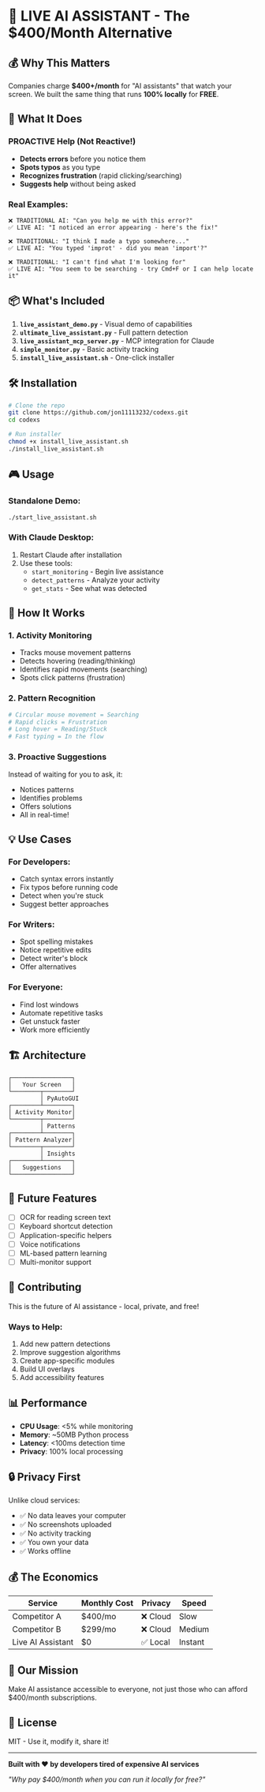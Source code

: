# 🚀 LIVE AI ASSISTANT - The $400/Month Alternative

## 💰 Why This Matters

Companies charge **$400+/month** for "AI assistants" that watch your screen. We built the same thing that runs **100% locally** for **FREE**.

## 🎯 What It Does

### PROACTIVE Help (Not Reactive!)
- **Detects errors** before you notice them
- **Spots typos** as you type
- **Recognizes frustration** (rapid clicking/searching)
- **Suggests help** without being asked

### Real Examples:
```
❌ TRADITIONAL AI: "Can you help me with this error?"
✅ LIVE AI: "I noticed an error appearing - here's the fix!"

❌ TRADITIONAL: "I think I made a typo somewhere..."
✅ LIVE AI: "You typed 'improt' - did you mean 'import'?"

❌ TRADITIONAL: "I can't find what I'm looking for"
✅ LIVE AI: "You seem to be searching - try Cmd+F or I can help locate it"
```

## 📦 What's Included

1. **`live_assistant_demo.py`** - Visual demo of capabilities
2. **`ultimate_live_assistant.py`** - Full pattern detection
3. **`live_assistant_mcp_server.py`** - MCP integration for Claude
4. **`simple_monitor.py`** - Basic activity tracking
5. **`install_live_assistant.sh`** - One-click installer

## 🛠️ Installation

```bash
# Clone the repo
git clone https://github.com/jon11113232/codexs.git
cd codexs

# Run installer
chmod +x install_live_assistant.sh
./install_live_assistant.sh
```

## 🎮 Usage

### Standalone Demo:
```bash
./start_live_assistant.sh
```

### With Claude Desktop:
1. Restart Claude after installation
2. Use these tools:
   - `start_monitoring` - Begin live assistance
   - `detect_patterns` - Analyze your activity
   - `get_stats` - See what was detected

## 🔬 How It Works

### 1. **Activity Monitoring**
- Tracks mouse movement patterns
- Detects hovering (reading/thinking)
- Identifies rapid movements (searching)
- Spots click patterns (frustration)

### 2. **Pattern Recognition**
```python
# Circular mouse movement = Searching
# Rapid clicks = Frustration  
# Long hover = Reading/Stuck
# Fast typing = In the flow
```

### 3. **Proactive Suggestions**
Instead of waiting for you to ask, it:
- Notices patterns
- Identifies problems
- Offers solutions
- All in real-time!

## 💡 Use Cases

### For Developers:
- Catch syntax errors instantly
- Fix typos before running code
- Detect when you're stuck
- Suggest better approaches

### For Writers:
- Spot spelling mistakes
- Notice repetitive edits
- Detect writer's block
- Offer alternatives

### For Everyone:
- Find lost windows
- Automate repetitive tasks
- Get unstuck faster
- Work more efficiently

## 🏗️ Architecture

```
┌─────────────────┐
│   Your Screen   │
└────────┬────────┘
         │ PyAutoGUI
┌────────┴────────┐
│ Activity Monitor│
└────────┬────────┘
         │ Patterns
┌────────┴────────┐
│ Pattern Analyzer│
└────────┬────────┘
         │ Insights
┌────────┴────────┐
│   Suggestions   │
└─────────────────┘
```

## 🚀 Future Features

- [ ] OCR for reading screen text
- [ ] Keyboard shortcut detection
- [ ] Application-specific helpers
- [ ] Voice notifications
- [ ] ML-based pattern learning
- [ ] Multi-monitor support

## 🤝 Contributing

This is the future of AI assistance - local, private, and free!

### Ways to Help:
1. Add new pattern detections
2. Improve suggestion algorithms
3. Create app-specific modules
4. Build UI overlays
5. Add accessibility features

## 📊 Performance

- **CPU Usage**: <5% while monitoring
- **Memory**: ~50MB Python process
- **Latency**: <100ms detection time
- **Privacy**: 100% local processing

## 🔒 Privacy First

Unlike cloud services:
- ✅ No data leaves your computer
- ✅ No screenshots uploaded
- ✅ No activity tracking
- ✅ You own your data
- ✅ Works offline

## 💰 The Economics

| Service | Monthly Cost | Privacy | Speed |
|---------|-------------|---------|-------|
| Competitor A | $400/mo | ❌ Cloud | Slow |
| Competitor B | $299/mo | ❌ Cloud | Medium |
| Live AI Assistant | $0 | ✅ Local | Instant |

## 🎯 Our Mission

Make AI assistance accessible to everyone, not just those who can afford $400/month subscriptions.

## 📝 License

MIT - Use it, modify it, share it!

---

**Built with ❤️ by developers tired of expensive AI services**

*"Why pay $400/month when you can run it locally for free?"*
